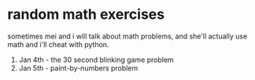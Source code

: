 # random math exercises

sometimes mei and i will talk about math problems, and she'll actually use math and i'll cheat with python.

1. Jan 4th - the 30 second blinking game problem
2. Jan 5th - paint-by-numbers problem
